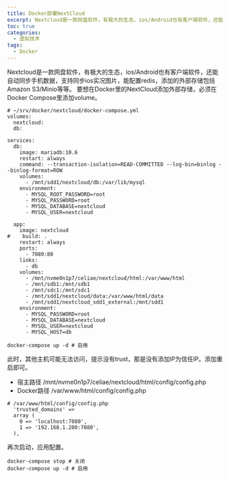 ```yaml
---
title: Docker部署NextCloud
excerpt: Nextcloud是一款网盘软件，有极大的生态，ios/Android也有客户端软件，还能自动同步手机数据，支持同步ios实况图片，能配置redis，添加的外部存储包括Amazon S3/Minio等等，它让我刷新了对php的认识。
toc: true
categories:
  - 虚拟技术
tags:
  - Docker
---
```


Nextcloud是一款网盘软件，有极大的生态，ios/Android也有客户端软件，还能自动同步手机数据，支持同步ios实况图片，能配置redis，添加的外部存储包括Amazon
S3/Minio等等。
要想在Docker里的NextCloud添加外部存储，必须在Docker Compose里添加volume。

```shell
# ~/srv/docker/nextcloud/docker-compose.yml
volumes:
  nextcloud:
  db:

services:
  db:
    image: mariadb:10.6
    restart: always
    command: --transaction-isolation=READ-COMMITTED --log-bin=binlog --binlog-format=ROW
    volumes:
      - /mnt/sdd1/nextcloud/db:/var/lib/mysql
    environment:
      - MYSQL_ROOT_PASSWORD=root
      - MYSQL_PASSWORD=root
      - MYSQL_DATABASE=nextcloud
      - MYSQL_USER=nextcloud

  app:
    image: nextcloud
#    build: .
    restart: always
    ports:
      - 7080:80
    links:
      - db
    volumes:
      - /mnt/nvme0n1p7/celiae/nextcloud/html:/var/www/html
      - /mnt/sdb1:/mnt/sdb1
      - /mnt/sdc1:/mnt/sdc1
      - /mnt/sdd1/nextcloud/data:/var/www/html/data
      - /mnt/sdd1/nextcloud_sdd1_external:/mnt/sdd1
    environment:
      - MYSQL_PASSWORD=root
      - MYSQL_DATABASE=nextcloud
      - MYSQL_USER=nextcloud
      - MYSQL_HOST=db
```

```shell
docker-compose up -d # 启用
```

此时，其他主机可能无法访问，提示没有trust，那是没有添加IP为信任IP。添加重启即可。

- 宿主路径 /mnt/nvme0n1p7/celiae/nextcloud/html/config/config.php
- Docker路径 /var/www/html/config/config.php

```shell
# /var/www/html/config/config.php
  'trusted_domains' =>
  array (
    0 => 'localhost:7080',
    1 => '192.168.1.200:7080',
  ),
```

再次启动，应用配置。

```shell
docker-compose stop # 关闭
docker-compose up -d # 启用
```
